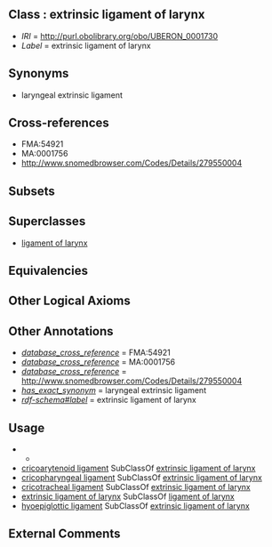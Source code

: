 
## Class : extrinsic ligament of larynx

 * *IRI* = http://purl.obolibrary.org/obo/UBERON_0001730
 * *Label* = extrinsic ligament of larynx

## Synonyms

 * laryngeal extrinsic ligament

## Cross-references

 * FMA:54921
 * MA:0001756
 * http://www.snomedbrowser.com/Codes/Details/279550004

## Subsets


## Superclasses

 * [ligament of larynx](../../UBERON/43/UBERON_0001743.md)

## Equivalencies


## Other Logical Axioms


## Other Annotations

 * *[database_cross_reference](../../ef/oboInOwl#hasDbXref.md)* = FMA:54921
 * *[database_cross_reference](../../ef/oboInOwl#hasDbXref.md)* = MA:0001756
 * *[database_cross_reference](../../ef/oboInOwl#hasDbXref.md)* = http://www.snomedbrowser.com/Codes/Details/279550004
 * *[has_exact_synonym](../../ym/oboInOwl#hasExactSynonym.md)* = laryngeal extrinsic ligament
 * *[rdf-schema#label](../../el/rdf-schema#label.md)* = extrinsic ligament of larynx

## Usage

 * -
 * [cricoarytenoid ligament](../../UBERON/70/UBERON_0013170.md) SubClassOf [extrinsic ligament of larynx](../../UBERON/30/UBERON_0001730.md)
 * [cricopharyngeal ligament](../../UBERON/67/UBERON_0013167.md) SubClassOf [extrinsic ligament of larynx](../../UBERON/30/UBERON_0001730.md)
 * [cricotracheal ligament](../../UBERON/72/UBERON_0013172.md) SubClassOf [extrinsic ligament of larynx](../../UBERON/30/UBERON_0001730.md)
 * [extrinsic ligament of larynx](../../UBERON/30/UBERON_0001730.md) SubClassOf [ligament of larynx](../../UBERON/43/UBERON_0001743.md)
 * [hyoepiglottic ligament](../../UBERON/11/UBERON_0011311.md) SubClassOf [extrinsic ligament of larynx](../../UBERON/30/UBERON_0001730.md)

## External Comments

